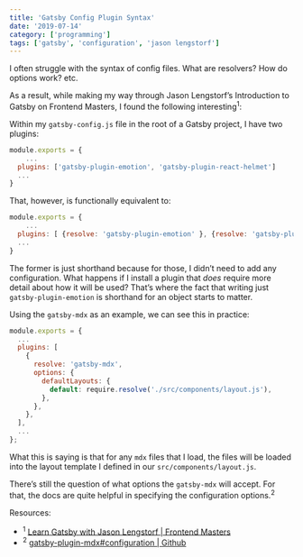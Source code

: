 ```yaml
---
title: 'Gatsby Config Plugin Syntax'
date: '2019-07-14'
category: ['programming']
tags: ['gatsby', 'configuration', 'jason lengstorf']
---
```


I often struggle with the syntax of config files. What are resolvers? How do options work? etc.

As a result, while making my way through Jason Lengstorf’s Introduction to Gatsby on Frontend Masters, I found the following interesting<sup>1</sup>:

Within my `gatsby-config.js` file in the root of a Gatsby project, I have two plugins:

```javascript
module.exports = {
	...
  plugins: ['gatsby-plugin-emotion', 'gatsby-plugin-react-helmet']
  ...
}
```

That, however, is functionally equivalent to:

```javascript
module.exports = {
	...
  plugins: [ {resolve: 'gatsby-plugin-emotion' }, {resolve: 'gatsby-plugin-react-helmet'}]
  ...
}
```

The former is just shorthand because for those, I didn’t need to add any configuration. What happens if I install a plugin that _does_ require more detail about how it will be used? That’s where the fact that writing just `gatsby-plugin-emotion` is shorthand for an object starts to matter.

Using the `gatsby-mdx` as an example, we can see this in practice:

```javascript
module.exports = {
  ...
  plugins: [
    {
      resolve: 'gatsby-mdx',
      options: {
        defaultLayouts: {
          default: require.resolve('./src/components/layout.js'),
        },
      },
    },
  ],
  ...
};

```

What this is saying is that for any `mdx` files that I load, the files will be loaded into the layout template I defined in our `src/components/layout.js`.

There’s still the question of what options the `gatsby-mdx` will accept. For that, the docs are quite helpful in specifying the configuration options.<sup>2</sup>

Resources:

-   <sup>1</sup> [Learn Gatsby with Jason Lengstorf | Frontend Masters](https://frontendmasters.com/courses/gatsby/)
-   <sup>2</sup> [gatsby-plugin-mdx#configuration | Github](https://github.com/gatsbyjs/gatsby/tree/master/packages/gatsby-plugin-mdx#configuration)
